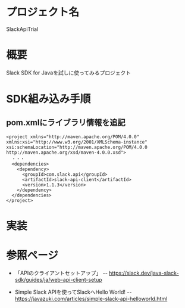 # プロジェクト名

SlackApiTrial

# 概要

Slack SDK for Javaを試しに使ってみるプロジェクト


# SDK組み込み手順

## pom.xmlにライブラリ情報を追記

	<project xmlns="http://maven.apache.org/POM/4.0.0" xmlns:xsi="http://www.w3.org/2001/XMLSchema-instance" xsi:schemaLocation="http://maven.apache.org/POM/4.0.0 http://maven.apache.org/xsd/maven-4.0.0.xsd">
	  ・・・
	  <dependencies>
	    <dependency>
	      <groupId>com.slack.api</groupId>
	      <artifactId>slack-api-client</artifactId>
	      <version>1.1.3</version>
	    </dependency>
	  </dependencies>
	</project>

# 実装



# 参照ページ

- 「APIのクライアントセットアップ」
-- https://slack.dev/java-slack-sdk/guides/ja/web-api-client-setup

- Simple Slack APIを使ってSlackへHello World!
-- https://javazuki.com/articles/simple-slack-api-helloworld.html